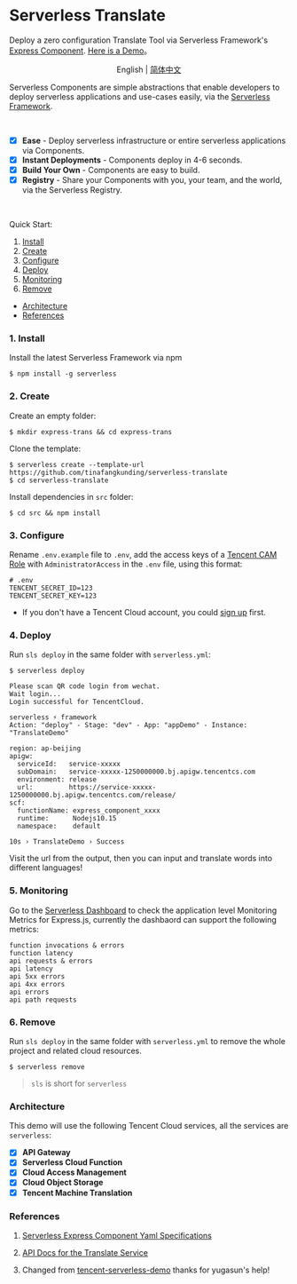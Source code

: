 # Serverless Translate

Deploy a zero configuration Translate Tool via Serverless Framework's [Express Component](https://github.com/serverless-components/tencent-express/tree/v2). [Here is a Demo](https://service-q8qqunpf-1251971143.bj.apigw.tencentcs.com/release/)。 

<p align="center">
  <span>English</span> |
  <a href="./README.md">简体中文</a>
</p>

Serverless Components are simple abstractions that enable developers to deploy serverless applications and use-cases easily, via the [Serverless Framework](https://github.com/serverless/serverless).

<br/>

- [x] **Ease** - Deploy serverless infrastructure or entire serverless applications via Components.
- [x] **Instant Deployments** - Components deploy in 4-6 seconds.
- [x] **Build Your Own** - Components are easy to build.
- [x] **Registry** - Share your Components with you, your team, and the world, via the Serverless Registry.

<br/>

Quick Start:

1. [Install](#1-install)
2. [Create](#2-create)
3. [Configure](#3-configure)
4. [Deploy](#4-deploy)
5. [Monitoring](#5-monitoring)
6. [Remove](#6-remove)

- [Architecture](#architecture)
- [References](#References)

### 1. Install

Install the latest Serverless Framework via npm

```
$ npm install -g serverless
```

### 2. Create

Create an empty folder:

```
$ mkdir express-trans && cd express-trans
```

Clone the template:

```
$ serverless create --template-url https://github.com/tinafangkunding/serverless-translate
$ cd serverless-translate
```

Install dependencies in `src` folder:

```
$ cd src && npm install
```

### 3. Configure

Rename `.env.example` file to `.env`, add the access keys of a [Tencent CAM Role](https://console.cloud.tencent.com/cam/capi) with `AdministratorAccess` in the `.env` file, using this format:

```
# .env
TENCENT_SECRET_ID=123
TENCENT_SECRET_KEY=123
```

- If you don't have a Tencent Cloud account, you could [sign up](https://intl.cloud.tencent.com/register) first.

### 4. Deploy


Run `sls deploy` in the same folder with `serverless.yml`:

```
$ serverless deploy

Please scan QR code login from wechat. 
Wait login...
Login successful for TencentCloud. 

serverless ⚡ framework
Action: "deploy" - Stage: "dev" - App: "appDemo" - Instance: "TranslateDemo"

region: ap-beijing
apigw: 
  serviceId:   service-xxxxx
  subDomain:   service-xxxxx-1250000000.bj.apigw.tencentcs.com
  environment: release
  url:         https://service-xxxxx-1250000000.bj.apigw.tencentcs.com/release/
scf: 
  functionName: express_component_xxxx
  runtime:      Nodejs10.15
  namespace:    default

10s › TranslateDemo › Success
```

Visit the url from the output, then you can input and translate words into different languages!

### 5. Monitoring

Go to the [Serverless Dashboard](https://serverless.cloud.tencent.com/) to check the application level Monitoring Metrics for Express.js, currently the dashbaord can support the following metrics:

```
function invocations & errors
function latency
api requests & errors
api latency
api 5xx errors
api 4xx errors
api errors
api path requests
```

### 6. Remove

Run `sls deploy` in the same folder with `serverless.yml` to remove the whole project and related cloud resources.

```
$ serverless remove
```

> `sls` is short for `serverless`

### Architecture

This demo will use the following Tencent Cloud services, all the services are `serverless`:

- [x] **API Gateway** 
- [x] **Serverless Cloud Function**
- [x] **Cloud Access Management**
- [x] **Cloud Object Storage**
- [x] **Tencent Machine Translation**

### References

1. [Serverless Express Component Yaml Specifications](https://github.com/serverless-components/tencent-express/blob/v2/docs/configure.md)

2. [API Docs for the Translate Service](https://cloud.tencent.com/document/api/551/15619)

3. Changed from [tencent-serverless-demo](https://github.com/yugasun/tencent-serverless-demo/tree/master/dict) thanks for yugasun's help!
